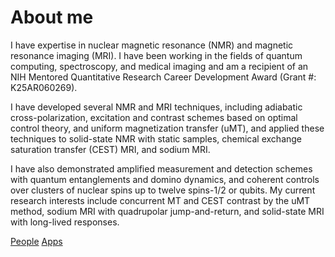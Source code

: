 # About me

I have expertise in nuclear magnetic resonance (NMR) and magnetic resonance imaging (MRI). I have been working in the fields of quantum computing, spectroscopy, and medical imaging and am a recipient of an NIH Mentored Quantitative Research Career Development Award (Grant #: K25AR060269).

I have developed several NMR and MRI techniques, including adiabatic cross-polarization, excitation and contrast schemes based on optimal control theory, and uniform magnetization transfer (uMT), and applied these techniques to solid-state NMR with static samples, chemical exchange saturation transfer (CEST) MRI, and sodium MRI.

I have also demonstrated amplified measurement and detection schemes with quantum entanglements and domino dynamics, and coherent controls over clusters of nuclear spins up to twelve spins-1/2 or qubits. My current research interests include concurrent MT and CEST contrast by the uMT method, sodium MRI with quadrupolar jump-and-return, and solid-state MRI with long-lived responses.


[People](./pages/people.md)
[Apps](./site/apps.md)
